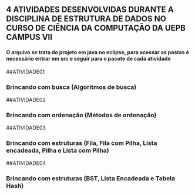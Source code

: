 ## 4 ATIVIDADES DESENVOLVIDAS DURANTE A DISCIPLINA DE ESTRUTURA DE DADOS NO CURSO DE CIÊNCIA DA COMPUTAÇÃO DA UEPB CAMPUS VII

#### O arquivo se trata do projeto em java no eclipse, para acessar as pastas é necessário entrar em src e seguir para o pacote de cada atividade
##ATIVIDADE01
### Brincando com busca (Algoritmos de busca)
##ATIVIDADE02
### Brincando com ordenação (Métodos de ordenação)
##ATIVIDADE03
### Brincando com estruturas (Fila, Fila com Pilha, Lista encadeada, Pilha e Lista com Pilha)
##ATIVIDADE04
### Brincando com estruturas (BST, Lista Encadeada e Tabela Hash)
